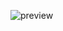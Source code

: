 ![preview](https://user-images.githubusercontent.com/96253880/174438788-94aacc19-b55c-45e9-8ac4-12024768b5e1.gif)
